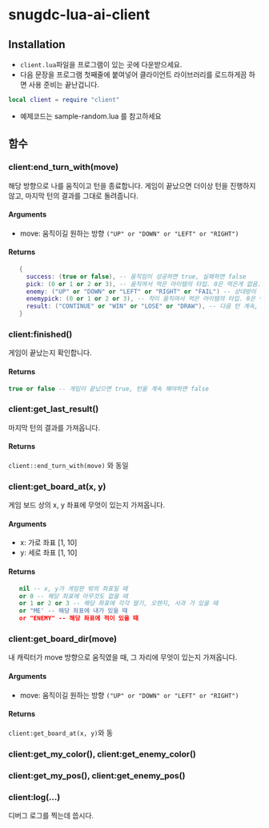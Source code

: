 # snugdc-lua-ai-client
## Installation
  * ```client.lua```파일을 프로그램이 있는 곳에 다운받으세요.
  * 다음 문장을 프로그램 첫째줄에 붙여넣어 클라이언트 라이브러리를 로드하게끔 하면 사용 준비는 끝난겁니다.
```lua
local client = require "client"
```
  * 예제코드는 sample-random.lua 를 참고하세요

## 함수

### client:end_turn_with(move)
해당 방향으로 나를 움직이고 턴을 종료합니다. 게임이 끝났으면 더이상 턴을 진행하지 않고, 마지막 턴의 결과를 그대로 돌려줍니다.

#### Arguments
   * move: 움직이길 원하는 방향 ```("UP" or "DOWN" or "LEFT" or "RIGHT")```

#### Returns
```lua
   {
     success: (true or false), -- 움직임이 성공하면 true, 실패하면 false
     pick: (0 or 1 or 2 or 3), -- 움직여서 먹은 아이템의 타입. 0은 먹은게 없음.
     enemy: ("UP" or "DOWN" or "LEFT" or "RIGHT" or "FAIL") -- 상대방이 움직인 방향.
     enemypick: (0 or 1 or 2 or 3), -- 적이 움직여서 먹은 아이템의 타입. 0은 먹은게 없음.
     result: ("CONTINUE" or "WIN" or "LOSE" or "DRAW"), -- 다음 턴 계속, 승, 패, 무
   }
```

### client:finished()
게임이 끝났는지 확인합니다.

#### Returns
```lua
true or false -- 게임이 끝났으면 true, 턴을 계속 해야하면 false
```


### client:get_last_result()
마지막 턴의 결과를 가져옵니다.

#### Returns
```client::end_turn_with(move)``` 와 동일


### client:get_board_at(x, y)
게임 보드 상의 x, y 좌표에 무엇이 있는지 가져옵니다.

#### Arguments
   * x: 가로 좌표 [1, 10]
   * y: 세로 좌표 [1, 10]

#### Returns
```lua
   nil -- x, y가 게임판 밖의 좌표일 때
   or 0 -- 해당 좌표에 아무것도 없을 때
   or 1 or 2 or 3 -- 해당 좌표에 각각 딸기, 오렌지, 사과 가 있을 때
   or "ME' -- 해당 좌표에 내가 있을 때
   or "ENEMY" -- 해당 좌표에 적이 있을 때
```


### client:get_board_dir(move)
내 캐릭터가 move 방향으로 움직였을 때, 그 자리에 무엇이 있는지 가져옵니다.

#### Arguments
   * move: 움직이길 원하는 방향 ```("UP" or "DOWN" or "LEFT" or "RIGHT")```

#### Returns
```client:get_board_at(x, y)```와 동


### client:get_my_color(), client:get_enemy_color()

### client:get_my_pos(), client:get_enemy_pos()

### client:log(...)
디버그 로그를 찍는데 씁시다.
